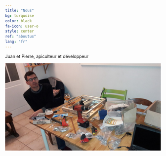 ```yaml
---
title: "Nous"
bg: turquoise
color: black
fa-icon: user-o
style: center
ref: "aboutus"
lang: "fr"
---
```

Juan et Pierre, apiculteur et développeur

![pierre](img/pierre.jpg)
